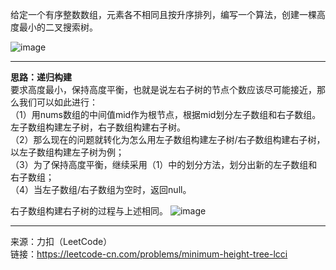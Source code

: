 给定一个有序整数数组，元素各不相同且按升序排列，编写一个算法，创建一棵高度最小的二叉搜索树。             

![image](https://user-images.githubusercontent.com/56785086/166961615-5a85671d-a665-4b58-9afc-7a838d9a87d1.png)

***
**思路：递归构建**                              
要求高度最小，保持高度平衡，也就是说左右子树的节点个数应该尽可能接近，那么我们可以如此进行：                 
（1）用nums数组的中间值mid作为根节点，根据mid划分左子数组和右子数组。左子数组构建左子树，右子数组构建右子树。                      
（2）那么现在的问题就转化为怎么用左子数组构建左子树/右子数组构建右子树，以左子数组构建左子树为例；                     
（3）为了保持高度平衡，继续采用（1）中的划分方法，划分出新的左子数组和右子数组；                 
（4）当左子数组/右子数组为空时，返回null。                         

右子数组构建右子树的过程与上述相同。
![image](https://user-images.githubusercontent.com/56785086/169761975-7daa4608-1664-4a82-b7a9-e98258f5a762.png)


***

来源：力扣（LeetCode）                         
链接：https://leetcode-cn.com/problems/minimum-height-tree-lcci
